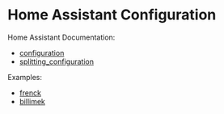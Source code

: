 # Home Assistant Configuration

Home Assistant Documentation:
* [configuration][]
* [splitting_configuration][]

Examples:
* [frenck][]
* [billimek][]

[configuration]: https://www.home-assistant.io/docs/configuration
[splitting_configuration]: https://www.home-assistant.io/docs/configuration/splitting_configuration/
[frenck]: https://github.com/frenck/home-assistant-config/
[billimek]: https://github.com/billimek/home-assistant-config
